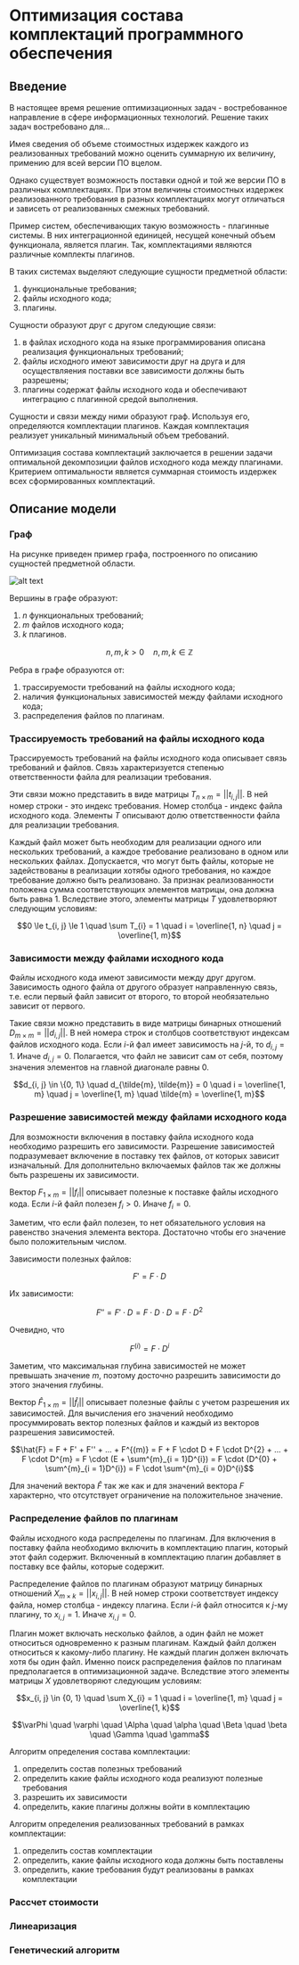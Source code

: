 # Оптимизация состава комплектаций программного обеспечения

## Введение

В настоящее время решение оптимизационных задач - востребованное направление в сфере информационных технологий. Решение таких задач востребовано для...

Имея сведения об объеме стоимостных издержек каждого из реализованных требований можно оценить суммарную их величину, примению для всей версии ПО вцелом.

Однако существует возможность поставки одной и той же версии ПО в различных комплектациях. При этом величины стоимостных издержек реализованного требования в разных комплектациях могут отличаться и зависеть от реализованных смежных требований.

Пример систем, обеспечивающих такую возможность - плагинные системы. В них интеграционной единицей, несущей конечный объем функционала, является плагин. Так, комплектациями являются различные комплекты плагинов.

В таких системах выделяют следующие сущности предметной области:

1. функциональные требования;
2. файлы исходного кода; 
3. плагины.

Сущности образуют друг с другом следующие связи:

1. в файлах исходного кода на языке программирования описана реализация функциональных требований;
2. файлы исходного имеют зависимости друг на друга и для осуществляения поставки все зависимости должны быть разрешены;
3. плагины содержат файлы исходного кода и обеспечивают интеграцию с плагинной средой выполнения.

Сущности и связи между ними образуют граф. Используя его, определяются комплектации плагинов. Каждая комплектация реализует уникальный минимальный объем требований.

Оптимизация состава комплектаций заключается в решении задачи оптимальной декомпозиции файлов исходного кода между плагинами. Критерием оптимальности является суммарная стоимость издержек всех сформированных комплектаций.

## Описание модели

### Граф

На рисунке приведен пример графа, построенного по описанию сущностей предметной области.

![alt text](images/graph.png "Граф")

Вершины в графе образуют:

1. $n$ функциональных требований;
2. $m$ файлов исходного кода;
3. $k$ плагинов.

$$n, m, k > 0 \quad n, m, k \in \mathbb{Z}$$

Ребра в графе образуются от:

1. трассируемости требований на файлы исходного кода;
2. наличия функциональных зависимостей между файлами исходного кода;
3. распределения файлов по плагинам.

### Трассируемость требований на файлы исходного кода

Трассируемость требований на файлы исходного кода описывает связь требований и файлов. Связь характеризуется степенью ответственности файла для реализации требования.

Эти связи можно представить в виде матрицы $T_{n \times m} = ||t_{i, j}||$. В ней номер строки - это индекс требования. Номер столбца - индекс файла исходного кода. Элементы $T$ описывают долю ответственности файла для реализации требования. 

Каждый файл может быть необходим для реализации одного или нескольких требований, а каждое требование реализовано в одном или нескольких файлах. Допускается, что могут быть файлы, которые не задействованы в реализации хотябы одного требования, но каждое требование должно быть реализовано. За признак реализованности положена сумма соответствующих элементов матрицы, она должна быть равна $1$. Вследствие этого, элементы матрицы $T$ удовлетворяют следующим условиям:

$$0 \le t_{i, j} \le 1 \quad \sum T_{i} = 1 \quad i = \overline{1, n} \quad j = \overline{1, m}$$

### Зависимости между файлами исходного кода

Файлы исходного кода имеют зависимости между друг другом. Зависимость одного файла от другого образует направленную связь, т.е. если первый файл зависит от второго, то второй необязательно зависит от первого.

Такие связи можно представить в виде матрицы бинарных отношений $D_{m \times m} = ||d_{i, j}||$. В ней номера строк и столбцов соответствуют индексам файлов исходного кода. Если $i$-й фал имеет зависимость на $j$-й, то $d_{i, j} = 1$. Иначе $d_{i, j} = 0$. Полагается, что файл не зависит сам от себя, поэтому значения элементов на главной диагонале равны $0$.

$$d_{i, j} \in \{0, 1\} \quad d_{\tilde{m}, \tilde{m}} = 0 \quad i = \overline{1, m} \quad j = \overline{1, m} \quad \tilde{m} = \overline{1, m}$$

### Разрешение зависимостей между файлами исходного кода

Для возможности включения в поставку файла исходного кода необходимо разрешить его зависимости. Разрешение зависимостей подразумевает включение в поставку тех файлов, от которых зависит изначальный. Для дополнительно включаемых файлов так же должны быть разрешены их зависимости.

Вектор $F_{1 \times m} = ||f_{i}||$ описывает полезные к поставке файлы исходного кода. Если $i$-й файл полезен $f_{i} > 0$. Иначе $f_{i} = 0$. 

Заметим, что если файл полезен, то нет обязательного условия на равенство значения элемента вектора. Достаточно чтобы его значение было положительным числом.

Зависимости полезных файлов:

$$F' = F \cdot D$$

Их зависимости:

$$F'' = F' \cdot D = F \cdot D \cdot D = F \cdot D^{2}$$

Очевидно, что

$$F^{(i)} = F \cdot D^{i}$$

Заметим, что максимальная глубина зависимостей не может превышать значение $m$, поэтому досточно разрешить зависимости до этого значения глубины.

Вектор $\hat{F}_{1 \times m} = ||\hat{f}_{i}||$ описывает полезные файлы с учетом разрешения их зависимостей. Для вычисления его значений необходимо просуммировать вектор полезных файлов и каждый из векторов разрешения зависимостей.

$$\hat{F} = F + F' + F'' + ... + F^{(m)} = F + F \cdot D + F \cdot D^{2} + ... + F \cdot D^{m} = F \cdot (E + \sum^{m}_{i = 1}D^{i}) = F \cdot (D^{0} + \sum^{m}_{i = 1}D^{i}) = F \cdot \sum^{m}_{i = 0}D^{i}$$

Для значений вектора $\hat{F}$ так же как и для значений вектора $F$ характерно, что отсутствует ограничение на положительное значение.

### Распределение файлов по плагинам
Файлы исходного кода распределены по плагинам. Для включения в поставку файла необходимо включить в комплектацию плагин, который этот файл содержит. Включенный в комплектацию плагин добавляет в поставку все файлы, которые содержит.

Распределение файлов по плагинам образуют матрицу бинарных отношений $X_{m \times k} = ||x_{i, j}||$. В ней номер строки соответствует индексу файла, номер столбца - индексу плагина. Если $i$-й файл относится к $j$-му плагину, то $x_{i, j} = 1$. Иначе $x_{i, j} = 0$.

Плагин может включать несколько файлов, а один файл не может относиться одновременно к разным плагинам. Каждый файл должен относиться к какому-либо плагину. Не каждый плагин должен включать хотя бы один файл. Именно поиск распределения файлов по плагинам предполагается в оптимизационной задаче. Вследствие этого элементы матрицы $X$ удовлетворяют следующим условиям:

$$x_{i, j} \in {0, 1} \quad \sum X_{i} = 1 \quad i = \overline{1, m} \quad j = \overline{1, k}$$

$$\varPhi \quad \varphi \quad \Alpha \quad \alpha \quad \Beta \quad \beta \quad \Gamma \quad \gamma$$

Алгоритм определения состава комплектации:

1. определить состав полезных требований
2. определить какие файлы исходного кода реализуют полезные требования
3. разрешить их зависимости
4. определить, какие плагины должны войти в комплектацию

Алгоритм определения реализованных требований в рамках комплектации:

1. определить состав комплектации
2. определить, какие файлы исходного кода должны быть поставлены
3. определить, какие требования будут реализованы в рамках комплектации

### Рассчет стоимости

### Линеаризация

### Генетический алгоритм